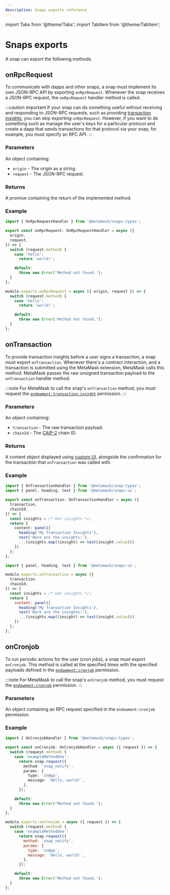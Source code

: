 ```yaml
---
description: Snaps exports reference
---
```


import Tabs from '@theme/Tabs';
import TabItem from '@theme/TabItem';

# Snaps exports

A snap can export the following methods.

## onRpcRequest

To communicate with dapps and other snaps, a snap must implement its own JSON-RPC API by exporting
`onRpcRequest`.
Whenever the snap receives a JSON-RPC request, the `onRpcRequest` handler method is called.

:::caution important
If your snap can do something useful without receiving and responding to JSON-RPC requests, such as
providing [transaction insights](#ontransaction), you can skip exporting `onRpcRequest`.
However, if you want to do something such as manage the user's keys for a particular protocol and
create a dapp that sends transactions for that protocol via your snap, for example, you must
specify an RPC API.
:::

### Parameters

An object containing:

- `origin` - The origin as a string.
- `request` - The JSON-RPC request.

### Returns

A promise containing the return of the implemented method.

### Example

<Tabs>
<TabItem value="typescript" label="TypeScript">

```typescript
import { OnRpcRequestHandler } from '@metamask/snaps-types';

export const onRpcRequest: OnRpcRequestHandler = async ({
  origin,
  request,
}) => {
  switch (request.method) {
    case 'hello':
      return 'world!';

    default:
      throw new Error('Method not found.');
  }
};
```

</TabItem>
<TabItem value="javascript" label="JavaScript">

```js
module.exports.onRpcRequest = async ({ origin, request }) => {
  switch (request.method) {
    case 'hello':
      return 'world!';

    default:
      throw new Error('Method not found.');
  }
};
```

</TabItem>
</Tabs>

## onTransaction

To provide transaction insights before a user signs a transaction, a snap must export `onTransaction`.
Whenever there's a contract interaction, and a transaction is submitted using the MetaMask
extension, MetaMask calls this method.
MetaMask passes the raw unsigned transaction payload to the `onTransaction` handler method.

:::note
For MetaMask to call the snap's `onTransaction` method, you must request the
[`endowment:transaction-insight`](permissions.md#endowment--transaction-insight) permission.
:::

### Parameters

An object containing:

- `transaction` - The raw transaction payload.
- `chainId` - The [CAIP-2](https://github.com/ChainAgnostic/CAIPs/blob/master/CAIPs/caip-2.md)
  chain ID.

### Returns

A content object displayed using [custom UI](../how-to/use-custom-ui.md), alongside the confirmation
for the transaction that `onTransaction` was called with.

### Example

<Tabs>
<TabItem value="typescript" label="TypeScript">

```typescript
import { OnTransactionHandler } from '@metamask/snap-types';
import { panel, heading, text } from '@metamask/snaps-ui';

export const onTransaction: OnTransactionHandler = async ({
  transaction,
  chainId,
}) => {
  const insights = /* Get insights */;
  return {
    content: panel([
      heading('My Transaction Insights'),
      text('Here are the insights:'),
      ...(insights.map((insight) => text(insight.value)))
    ])
  };
};
```

</TabItem>
<TabItem value="JavaScript">

```js
import { panel, heading, text } from '@metamask/snaps-ui';

module.exports.onTransaction = async ({
  transaction,
  chainId,
}) => {
  const insights = /* Get insights */;
  return {
    content: panel([
      heading('My Transaction Insights'),
      text('Here are the insights:'),
      ...(insights.map((insight) => text(insight.value)))
    ])
  };
};
```

</TabItem>
</Tabs>

## onCronjob

To run periodic actions for the user (cron jobs), a snap must export `onCronjob`.
This method is called at the specified times with the specified payloads defined in the
[`endowment:cronjob`](permissions.md#endowment--cronjob) permission.

:::note
For MetaMask to call the snap's `onCronjob` method, you must request the
[`endowment:cronjob`](permissions.md#endowment--cronjob) permission.
:::

### Parameters

An object containing an RPC request specified in the `endowment:cronjob` permission.

### Example

<Tabs>
<TabItem value="TypeScript">

```typescript
import { OnCronjobHandler } from '@metamask/snaps-types';

export const onCronjob: OnCronjobHandler = async ({ request }) => {
  switch (request.method) {
    case 'exampleMethodOne':
      return snap.request({
        method: 'snap_notify',
        params: {
          type: 'inApp',
          message: `Hello, world!`,
        },
      });

    default:
      throw new Error('Method not found.');
  }
};
```

</TabItem>
<TabItem value="JavaScript">

```js
module.exports.onCronjob = async ({ request }) => {
  switch (request.method) {
    case 'exampleMethodOne':
      return snap.request({
        method: 'snap_notify',
        params: {
          type: 'inApp',
          message: `Hello, world!`,
        },
      });

    default:
      throw new Error('Method not found.');
  }
};
```

</TabItem>
</Tabs>
